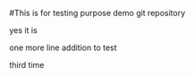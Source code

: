 #This is for testing purpose demo git repository

yes it is

one more line addition to test

third time		
